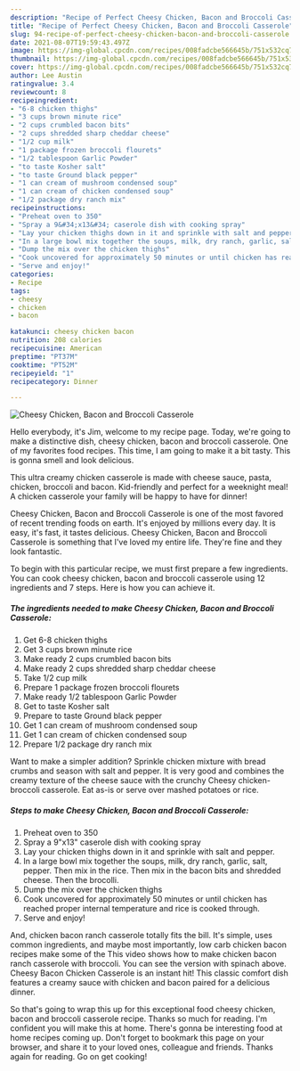 ```yaml
---
description: "Recipe of Perfect Cheesy Chicken, Bacon and Broccoli Casserole"
title: "Recipe of Perfect Cheesy Chicken, Bacon and Broccoli Casserole"
slug: 94-recipe-of-perfect-cheesy-chicken-bacon-and-broccoli-casserole
date: 2021-08-07T19:59:43.497Z
image: https://img-global.cpcdn.com/recipes/008fadcbe566645b/751x532cq70/cheesy-chicken-bacon-and-broccoli-casserole-recipe-main-photo.jpg
thumbnail: https://img-global.cpcdn.com/recipes/008fadcbe566645b/751x532cq70/cheesy-chicken-bacon-and-broccoli-casserole-recipe-main-photo.jpg
cover: https://img-global.cpcdn.com/recipes/008fadcbe566645b/751x532cq70/cheesy-chicken-bacon-and-broccoli-casserole-recipe-main-photo.jpg
author: Lee Austin
ratingvalue: 3.4
reviewcount: 8
recipeingredient:
- "6-8 chicken thighs"
- "3 cups brown minute rice"
- "2 cups crumbled bacon bits"
- "2 cups shredded sharp cheddar cheese"
- "1/2 cup milk"
- "1 package frozen broccoli flourets"
- "1/2 tablespoon Garlic Powder"
- "to taste Kosher salt"
- "to taste Ground black pepper"
- "1 can cream of mushroom condensed soup"
- "1 can cream of chicken condensed soup"
- "1/2 package dry ranch mix"
recipeinstructions:
- "Preheat oven to 350"
- "Spray a 9&#34;x13&#34; caserole dish with cooking spray"
- "Lay your chicken thighs down in it and sprinkle with salt and pepper."
- "In a large bowl mix together the soups, milk, dry ranch, garlic, salt, pepper. Then mix in the rice. Then mix in the bacon bits and shredded cheese. Then the brocolli."
- "Dump the mix over the chicken thighs"
- "Cook uncovered for approximately 50 minutes or until chicken has reached proper internal temperature and rice is cooked through."
- "Serve and enjoy!"
categories:
- Recipe
tags:
- cheesy
- chicken
- bacon

katakunci: cheesy chicken bacon 
nutrition: 208 calories
recipecuisine: American
preptime: "PT37M"
cooktime: "PT52M"
recipeyield: "1"
recipecategory: Dinner

---
```



![Cheesy Chicken, Bacon and Broccoli Casserole](https://img-global.cpcdn.com/recipes/008fadcbe566645b/751x532cq70/cheesy-chicken-bacon-and-broccoli-casserole-recipe-main-photo.jpg)

Hello everybody, it's Jim, welcome to my recipe page. Today, we're going to make a distinctive dish, cheesy chicken, bacon and broccoli casserole. One of my favorites food recipes. This time, I am going to make it a bit tasty. This is gonna smell and look delicious.

This ultra creamy chicken casserole is made with cheese sauce, pasta, chicken, broccoli and bacon. Kid-friendly and perfect for a weeknight meal! A chicken casserole your family will be happy to have for dinner!

Cheesy Chicken, Bacon and Broccoli Casserole is one of the most favored of recent trending foods on earth. It's enjoyed by millions every day. It is easy, it's fast, it tastes delicious. Cheesy Chicken, Bacon and Broccoli Casserole is something that I've loved my entire life. They're fine and they look fantastic.


To begin with this particular recipe, we must first prepare a few ingredients. You can cook cheesy chicken, bacon and broccoli casserole using 12 ingredients and 7 steps. Here is how you can achieve it.

<!--inarticleads1-->

##### The ingredients needed to make Cheesy Chicken, Bacon and Broccoli Casserole:

1. Get 6-8 chicken thighs
1. Get 3 cups brown minute rice
1. Make ready 2 cups crumbled bacon bits
1. Make ready 2 cups shredded sharp cheddar cheese
1. Take 1/2 cup milk
1. Prepare 1 package frozen broccoli flourets
1. Make ready 1/2 tablespoon Garlic Powder
1. Get to taste Kosher salt
1. Prepare to taste Ground black pepper
1. Get 1 can cream of mushroom condensed soup
1. Get 1 can cream of chicken condensed soup
1. Prepare 1/2 package dry ranch mix


Want to make a simpler addition? Sprinkle chicken mixture with bread crumbs and season with salt and pepper. It is very good and combines the creamy texture of the cheese sauce with the crunchy Cheesy chicken-broccoli casserole. Eat as-is or serve over mashed potatoes or rice. 

<!--inarticleads2-->

##### Steps to make Cheesy Chicken, Bacon and Broccoli Casserole:

1. Preheat oven to 350
1. Spray a 9&#34;x13&#34; caserole dish with cooking spray
1. Lay your chicken thighs down in it and sprinkle with salt and pepper.
1. In a large bowl mix together the soups, milk, dry ranch, garlic, salt, pepper. Then mix in the rice. Then mix in the bacon bits and shredded cheese. Then the brocolli.
1. Dump the mix over the chicken thighs
1. Cook uncovered for approximately 50 minutes or until chicken has reached proper internal temperature and rice is cooked through.
1. Serve and enjoy!


And, chicken bacon ranch casserole totally fits the bill. It&#39;s simple, uses common ingredients, and maybe most importantly, low carb chicken bacon recipes make some of the This video shows how to make chicken bacon ranch casserole with broccoli. You can see the version with spinach above. Cheesy Bacon Chicken Casserole is an instant hit! This classic comfort dish features a creamy sauce with chicken and bacon paired for a delicious dinner. 

So that's going to wrap this up for this exceptional food cheesy chicken, bacon and broccoli casserole recipe. Thanks so much for reading. I'm confident you will make this at home. There's gonna be interesting food at home recipes coming up. Don't forget to bookmark this page on your browser, and share it to your loved ones, colleague and friends. Thanks again for reading. Go on get cooking!
